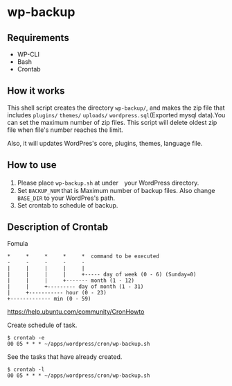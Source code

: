 # wp-backup

## Requirements
- WP-CLI
- Bash
- Crontab

## How it works
This shell script creates the directory `wp-backup/`, and makes the zip file that includes `plugins/` `themes/` `uploads/` `wordpress.sql`(Exported mysql data).You can set the maximum number of zip files. This script will delete oldest zip file when file's number reaches the limit.

Also, it will updates WordPres's core, plugins, themes, language file.


## How to use
1. Please place `wp-backup.sh` at under　your WordPress directory.
2. Set `BACKUP_NUM` that is Maximum number of backup files. Also change `BASE_DIR` to your WordPres's path.
3. Set crontab to schedule of backup. 


## Description of Crontab

Fomula

```
*     *     *     *     *  command to be executed
-     -     -     -     -
|     |     |     |     |
|     |     |     |     +----- day of week (0 - 6) (Sunday=0)
|     |     |     +------- month (1 - 12)
|     |     +--------- day of month (1 - 31)
|     +----------- hour (0 - 23)
+------------- min (0 - 59)
```

https://help.ubuntu.com/community/CronHowto


Create schedule of task.

```
$ crontab -e
00 05 * * * ~/apps/wordpress/cron/wp-backup.sh
```

See the tasks that have already created.

```
$ crontab -l
00 05 * * * ~/apps/wordpress/cron/wp-backup.sh
```
